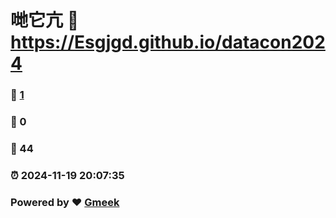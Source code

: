 # 哋它亢 :link: https://Esgjgd.github.io/datacon2024 
### :page_facing_up: [1](https://Esgjgd.github.io/datacon2024/tag.html) 
### :speech_balloon: 0 
### :hibiscus: 44 
### :alarm_clock: 2024-11-19 20:07:35 
### Powered by :heart: [Gmeek](https://github.com/Meekdai/Gmeek)
